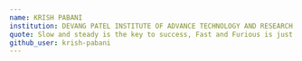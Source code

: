 ```yaml
---
name: KRISH PABANI
institution: DEVANG PATEL INSTITUTE OF ADVANCE TECHNOLOGY AND RESEARCH
quote: Slow and steady is the key to success, Fast and Furious is just a movie
github_user: krish-pabani
---
```


